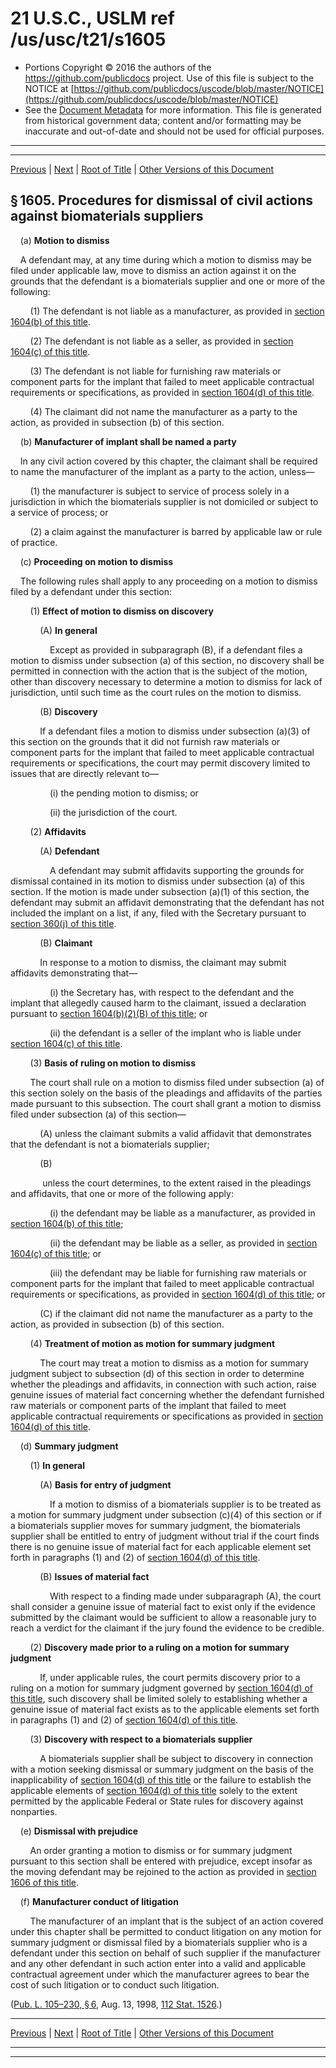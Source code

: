 ---
---

# 21 U.S.C., USLM ref /us/usc/t21/s1605

* Portions Copyright © 2016 the authors of the https://github.com/publicdocs project.
  Use of this file is subject to the NOTICE at [https://github.com/publicdocs/uscode/blob/master/NOTICE](https://github.com/publicdocs/uscode/blob/master/NOTICE)
* See the [Document Metadata](././../../../..//README.md) for more information.
  This file is generated from historical government data; content and/or formatting may be inaccurate and out-of-date and should not be used for official purposes.

----------
----------

[Previous](./../../../..//us/usc/t21/ch21/m__us_usc_t21_s1604.md) | [Next](./../../../..//us/usc/t21/ch21/m__us_usc_t21_s1606.md) | [Root of Title](./../../../../) | [Other Versions of this Document](https://publicdocs.github.io/go/links?ns=uslm&ref=%2Fus%2Fusc%2Ft21%2Fs1605)

## § 1605. Procedures for dismissal of civil actions against biomaterials suppliers

    (a) __Motion to dismiss__ 

    A defendant may, at any time during which a motion to dismiss may be filed under applicable law, move to dismiss an action against it on the grounds that the defendant is a biomaterials supplier and one or more of the following:

        (1) The defendant is not liable as a manufacturer, as provided in [section 1604(b) of this title][/us/usc/t21/s1604/b].

        (2) The defendant is not liable as a seller, as provided in [section 1604(c) of this title][/us/usc/t21/s1604/c].

        (3) The defendant is not liable for furnishing raw materials or component parts for the implant that failed to meet applicable contractual requirements or specifications, as provided in [section 1604(d) of this title][/us/usc/t21/s1604/d].

        (4) The claimant did not name the manufacturer as a party to the action, as provided in subsection (b) of this section.

    (b) __Manufacturer of implant shall be named a party__ 

    In any civil action covered by this chapter, the claimant shall be required to name the manufacturer of the implant as a party to the action, unless—

        (1) the manufacturer is subject to service of process solely in a jurisdiction in which the biomaterials supplier is not domiciled or subject to a service of process; or

        (2) a claim against the manufacturer is barred by applicable law or rule of practice.

    (c) __Proceeding on motion to dismiss__ 

    The following rules shall apply to any proceeding on a motion to dismiss filed by a defendant under this section:

        (1) __Effect of motion to dismiss on discovery__ 

            (A) __In general__ 

                Except as provided in subparagraph (B), if a defendant files a motion to dismiss under subsection (a) of this section, no discovery shall be permitted in connection with the action that is the subject of the motion, other than discovery necessary to determine a motion to dismiss for lack of jurisdiction, until such time as the court rules on the motion to dismiss.

            (B) __Discovery__ 

            If a defendant files a motion to dismiss under subsection (a)(3) of this section on the grounds that it did not furnish raw materials or component parts for the implant that failed to meet applicable contractual requirements or specifications, the court may permit discovery limited to issues that are directly relevant to—

                (i) the pending motion to dismiss; or

                (ii) the jurisdiction of the court.

        (2) __Affidavits__ 

            (A) __Defendant__ 

                A defendant may submit affidavits supporting the grounds for dismissal contained in its motion to dismiss under subsection (a) of this section. If the motion is made under subsection (a)(1) of this section, the defendant may submit an affidavit demonstrating that the defendant has not included the implant on a list, if any, filed with the Secretary pursuant to [section 360(j) of this title][/us/usc/t21/s360/j].

            (B) __Claimant__ 

            In response to a motion to dismiss, the claimant may submit affidavits demonstrating that—

                (i) the Secretary has, with respect to the defendant and the implant that allegedly caused harm to the claimant, issued a declaration pursuant to [section 1604(b)(2)(B) of this title][/us/usc/t21/s1604/b/2/B]; or

                (ii) the defendant is a seller of the implant who is liable under [section 1604(c) of this title][/us/usc/t21/s1604/c].

        (3) __Basis of ruling on motion to dismiss__ 

        The court shall rule on a motion to dismiss filed under subsection (a) of this section solely on the basis of the pleadings and affidavits of the parties made pursuant to this subsection. The court shall grant a motion to dismiss filed under subsection (a) of this section—

            (A) unless the claimant submits a valid affidavit that demonstrates that the defendant is not a biomaterials supplier;

            (B)

             unless the court determines, to the extent raised in the pleadings and affidavits, that one or more of the following apply:

                (i) the defendant may be liable as a manufacturer, as provided in [section 1604(b) of this title][/us/usc/t21/s1604/b];

                (ii) the defendant may be liable as a seller, as provided in [section 1604(c) of this title][/us/usc/t21/s1604/c]; or

                (iii) the defendant may be liable for furnishing raw materials or component parts for the implant that failed to meet applicable contractual requirements or specifications, as provided in [section 1604(d) of this title][/us/usc/t21/s1604/d]; or

            (C) if the claimant did not name the manufacturer as a party to the action, as provided in subsection (b) of this section.

        (4) __Treatment of motion as motion for summary judgment__ 

            The court may treat a motion to dismiss as a motion for summary judgment subject to subsection (d) of this section in order to determine whether the pleadings and affidavits, in connection with such action, raise genuine issues of material fact concerning whether the defendant furnished raw materials or component parts of the implant that failed to meet applicable contractual requirements or specifications as provided in [section 1604(d) of this title][/us/usc/t21/s1604/d].

    (d) __Summary judgment__ 

        (1) __In general__ 

            (A) __Basis for entry of judgment__ 

                If a motion to dismiss of a biomaterials supplier is to be treated as a motion for summary judgment under subsection (c)(4) of this section or if a biomaterials supplier moves for summary judgment, the biomaterials supplier shall be entitled to entry of judgment without trial if the court finds there is no genuine issue of material fact for each applicable element set forth in paragraphs (1) and (2) of [section 1604(d) of this title][/us/usc/t21/s1604/d].

            (B) __Issues of material fact__ 

                With respect to a finding made under subparagraph (A), the court shall consider a genuine issue of material fact to exist only if the evidence submitted by the claimant would be sufficient to allow a reasonable jury to reach a verdict for the claimant if the jury found the evidence to be credible.

        (2) __Discovery made prior to a ruling on a motion for summary judgment__ 

            If, under applicable rules, the court permits discovery prior to a ruling on a motion for summary judgment governed by [section 1604(d) of this title][/us/usc/t21/s1604/d], such discovery shall be limited solely to establishing whether a genuine issue of material fact exists as to the applicable elements set forth in paragraphs (1) and (2) of [section 1604(d) of this title][/us/usc/t21/s1604/d].

        (3) __Discovery with respect to a biomaterials supplier__ 

            A biomaterials supplier shall be subject to discovery in connection with a motion seeking dismissal or summary judgment on the basis of the inapplicability of [section 1604(d) of this title][/us/usc/t21/s1604/d] or the failure to establish the applicable elements of [section 1604(d) of this title][/us/usc/t21/s1604/d] solely to the extent permitted by the applicable Federal or State rules for discovery against nonparties.

    (e) __Dismissal with prejudice__ 

        An order granting a motion to dismiss or for summary judgment pursuant to this section shall be entered with prejudice, except insofar as the moving defendant may be rejoined to the action as provided in [section 1606 of this title][/us/usc/t21/s1606].

    (f) __Manufacturer conduct of litigation__ 

        The manufacturer of an implant that is the subject of an action covered under this chapter shall be permitted to conduct litigation on any motion for summary judgment or dismissal filed by a biomaterials supplier who is a defendant under this section on behalf of such supplier if the manufacturer and any other defendant in such action enter into a valid and applicable contractual agreement under which the manufacturer agrees to bear the cost of such litigation or to conduct such litigation.

([Pub. L. 105–230, § 6][/us/pl/105/230/s6], Aug. 13, 1998, [112 Stat. 1526][/us/stat/112/1526].)

----------

[Previous](./../../../..//us/usc/t21/ch21/m__us_usc_t21_s1604.md) | [Next](./../../../..//us/usc/t21/ch21/m__us_usc_t21_s1606.md) | [Root of Title](./../../../../) | [Other Versions of this Document](https://publicdocs.github.io/go/links?ns=uslm&ref=%2Fus%2Fusc%2Ft21%2Fs1605)

----------
----------

[/us/usc/t21/s1604/b]: https://publicdocs.github.io/go/links?ns=uslm&ref=%2Fus%2Fusc%2Ft21%2Fs1604%2Fb
[/us/usc/t21/s1604/c]: https://publicdocs.github.io/go/links?ns=uslm&ref=%2Fus%2Fusc%2Ft21%2Fs1604%2Fc
[/us/usc/t21/s1604/d]: https://publicdocs.github.io/go/links?ns=uslm&ref=%2Fus%2Fusc%2Ft21%2Fs1604%2Fd
[/us/usc/t21/s360/j]: https://publicdocs.github.io/go/links?ns=uslm&ref=%2Fus%2Fusc%2Ft21%2Fs360%2Fj
[/us/usc/t21/s1604/b/2/B]: https://publicdocs.github.io/go/links?ns=uslm&ref=%2Fus%2Fusc%2Ft21%2Fs1604%2Fb%2F2%2FB
[/us/usc/t21/s1604/c]: https://publicdocs.github.io/go/links?ns=uslm&ref=%2Fus%2Fusc%2Ft21%2Fs1604%2Fc
[/us/usc/t21/s1604/b]: https://publicdocs.github.io/go/links?ns=uslm&ref=%2Fus%2Fusc%2Ft21%2Fs1604%2Fb
[/us/usc/t21/s1604/c]: https://publicdocs.github.io/go/links?ns=uslm&ref=%2Fus%2Fusc%2Ft21%2Fs1604%2Fc
[/us/usc/t21/s1604/d]: https://publicdocs.github.io/go/links?ns=uslm&ref=%2Fus%2Fusc%2Ft21%2Fs1604%2Fd
[/us/usc/t21/s1604/d]: https://publicdocs.github.io/go/links?ns=uslm&ref=%2Fus%2Fusc%2Ft21%2Fs1604%2Fd
[/us/usc/t21/s1604/d]: https://publicdocs.github.io/go/links?ns=uslm&ref=%2Fus%2Fusc%2Ft21%2Fs1604%2Fd
[/us/usc/t21/s1604/d]: https://publicdocs.github.io/go/links?ns=uslm&ref=%2Fus%2Fusc%2Ft21%2Fs1604%2Fd
[/us/usc/t21/s1604/d]: https://publicdocs.github.io/go/links?ns=uslm&ref=%2Fus%2Fusc%2Ft21%2Fs1604%2Fd
[/us/usc/t21/s1604/d]: https://publicdocs.github.io/go/links?ns=uslm&ref=%2Fus%2Fusc%2Ft21%2Fs1604%2Fd
[/us/usc/t21/s1604/d]: https://publicdocs.github.io/go/links?ns=uslm&ref=%2Fus%2Fusc%2Ft21%2Fs1604%2Fd
[/us/usc/t21/s1606]: https://publicdocs.github.io/go/links?ns=uslm&ref=%2Fus%2Fusc%2Ft21%2Fs1606
[/us/pl/105/230/s6]: https://publicdocs.github.io/go/links?ns=uslm&ref=%2Fus%2Fpl%2F105%2F230%2Fs6
[/us/stat/112/1526]: https://publicdocs.github.io/go/links?ns=uslm&ref=%2Fus%2Fstat%2F112%2F1526


